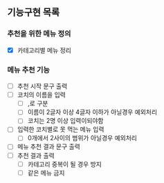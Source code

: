 ## 기능구현 목록

### 추천을 위한 메뉴 정의

- [x] 카테고리별 메뉴 정리

### 메뉴 추천 기능
- [ ] 추천 시작 문구 출력
- [ ] 코치의 이름을 입력
  - [ ] ,로 구분
  - [ ] 이름이 2글자 이상 4글자 이하가 아닐경우 예외처리
  - [ ] 코치는 2명 이상 입력이되야함
- [ ] 입력한 코치별로 못 먹는 메뉴 입력
  - [ ] 0개에서 2사이의 범위가 아닐경우 예외처리
- [ ] 메뉴 추천 결과 문구 출력
- [ ] 추천 결과 출력
  - [ ] 카테고리 중복이 될 경우 방지
  - [ ] 같은 메뉴 금지
